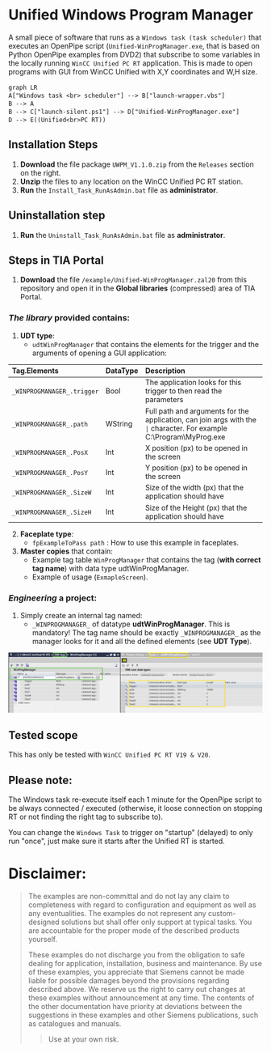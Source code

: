# Unified Windows Program Manager
A small piece of software that runs as a `Windows task (task scheduler)` that executes an OpenPipe script (`Unified-WinProgManager.exe`, that is based on Python OpenPipe examples from DVD2) that subscribe to some variables in the locally running `WinCC Unified PC RT` application. This is made to open programs with GUI from WinCC Unified with X,Y coordinates and W,H size.

```mermaid
graph LR
A["Windows task <br> scheduler"] --> B["launch-wrapper.vbs"]
B --> A
B --> C["launch-silent.ps1"] --> D["Unified-WinProgManager.exe"]
D --> E((Unified<br>PC RT))
```
## Installation Steps
1. **Download** the file package `UWPM_V1.1.0.zip` from the `Releases` section on the right.
2. **Unzip** the files to any location on the WinCC Unified PC RT station.
3. **Run** the `Install_Task_RunAsAdmin.bat` file as **administrator**.

## Uninstallation step
1. **Run** the `Uninstall_Task_RunAsAdmin.bat` file as **administrator**.

## Steps in TIA Portal
1. **Download** the file `/example/Unified-WinProgManager.zal20` from this repository and open it in the **Global libraries** (compressed) area of TIA Portal.

### ***The library*** provided contains:
1. **UDT type**:
   - `udtWinProgManager` that contains the elements for the trigger and the arguments of opening a GUI application:

|          **Tag.Elements**         | **DataType** | **Description** |
|:------------------------|:------------|:-----------|
| `_WINPROGMANAGER_.trigger` | Bool         |  The application looks for this trigger to then read the parameters           |
| `_WINPROGMANAGER_.path`    | WString      | Full path and arguments for the application, can join args with the `\|` character. For example C:\Program\MyProg.exe|Argument       |
| `_WINPROGMANAGER_.PosX`    | Int          |  X position (px) to be opened in the screen                |
| `_WINPROGMANAGER_.PosY`    | Int          |  Y position (px) to be opened in the screen                |
| `_WINPROGMANAGER_.SizeW `  | Int          |  Size of the width (px) that the application should have   |
| `_WINPROGMANAGER_.SizeH `  | Int          |  Size of the Height (px) that the application should have  |

2. **Faceplate type**:
	- `fpExampleToPass path` : How to use this example in faceplates. 
3. **Master copies** that contain:
   - Example tag table `WinProgManager` that contains the tag (**with correct tag name**) with data type udtWinProgManager.
   - Example of usage (`ExmapleScreen`).

### ***Engineering*** a project:
1. Simply create an internal tag named:
   - `_WINPROGMANAGER_` of datatype **udtWinProgManager**. This is mandatory! The tag name should be exactly `_WINPROGMANAGER_` as the manager looks for it and all the defined elements (see **UDT Type**).

![TIA Portal Tag Table](media/tags.png)

## Tested scope

This has only be tested with `WinCC Unified PC RT V19 & V20`.

## Please note:
The Windows task re-execute itself each 1 minute for the OpenPipe script to be always connected / executed (otherwise, it loose connection on stopping RT or not finding the right tag to subscribe to). 

You can change the `Windows Task` to trigger on "startup" (delayed) to only run "once", just make sure it starts after the Unified RT is started.

# Disclaimer:

>  The examples are non-committal and do not lay any claim to completeness with regard to configuration and equipment as well as any eventualities. The examples do not represent any custom-designed solutions but shall offer only support at typical tasks. You are accountable for the proper mode of the described products yourself.
> 
>  These examples do not discharge you from the obligation to safe dealing for application, installation, business and maintenance. By use of these examples, you appreciate that Siemens cannot be made liable for possible damages beyond the provisions regarding described above. We reserve us the right to carry out changes at these examples without announcement at any time. The contents of the other documentation have priority at deviations between the suggestions in these examples and other Siemens publications, such as catalogues  and manuals.
>  > Use at your own risk.
